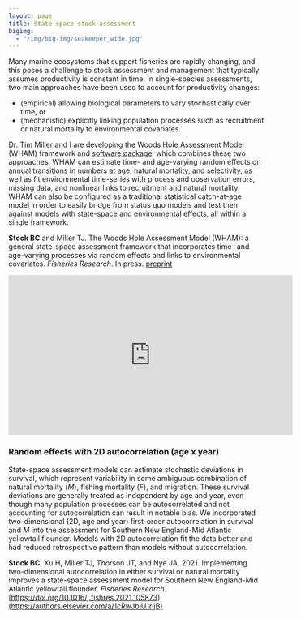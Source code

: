 ```yaml
---
layout: page
title: State-space stock assessment
bigimg:
  - "/img/big-img/seakeeper_wide.jpg"
---
```


Many marine ecosystems that support fisheries are rapidly changing, and this poses a challenge to stock assessment and management that typically assumes productivity is constant in time. In single-species assessments, two main approaches have been used to account for productivity changes: 

- (empirical) allowing biological parameters to vary stochastically over time, or 
- (mechanistic) explicitly linking population processes such as recruitment or natural mortality to environmental covariates.

Dr. Tim Miller and I are developing the Woods Hole Assessment Model (WHAM) framework and [software package](https://timjmiller.github.io/wham/), which combines these two approaches. WHAM can estimate time- and age-varying random effects on annual transitions in numbers at age, natural mortality, and selectivity, as well as fit environmental time-series with process and observation errors, missing data, and nonlinear links to recruitment and natural mortality. WHAM can also be configured as a traditional statistical catch-at-age model in order to easily bridge from status quo models and test them against models with state-space and environmental effects, all within a single framework.

**Stock BC** and Miller TJ. The Woods Hole Assessment Model (WHAM): a general state-space assessment framework that incorporates time- and age-varying processes via random effects and links to environmental covariates. *Fisheries Research*. In press. [preprint](https://github.com/brianstock-NOAA/wham-sim/blob/master/paper/wham-sim-paper.pdf)

<iframe width="560" height="315" src="https://www.youtube-nocookie.com/embed/o8vJvbIaOdE" frameborder="0" allow="accelerometer; autoplay; clipboard-write; encrypted-media; gyroscope; picture-in-picture" allowfullscreen></iframe>

### Random effects with 2D autocorrelation (age x year)

State-space assessment models can estimate stochastic deviations in survival, which represent variability in some ambiguous combination of natural mortality (*M*), fishing mortality (*F*), and migration. These survival deviations are generally treated as independent by age and year, even though many population processes can be autocorrelated and not accounting for autocorrelation can result in notable bias. We incorporated two-dimensional (2D, age and year) first-order autocorrelation in survival and *M* into the assessment for Southern New England-Mid Atlantic yellowtail flounder. Models with 2D autocorrelation fit the data better and had reduced retrospective pattern than models without autocorrelation.

**Stock BC**, Xu H, Miller TJ, Thorson JT, and Nye JA. 2021. Implementing two-dimensional autocorrelation in either survival or natural mortality improves a state-space assessment model for Southern New England-Mid Atlantic yellowtail flounder. *Fisheries Research*. [https://doi.org/10.1016/j.fishres.2021.105873](https://authors.elsevier.com/a/1cRwJbiU1rjjB)


